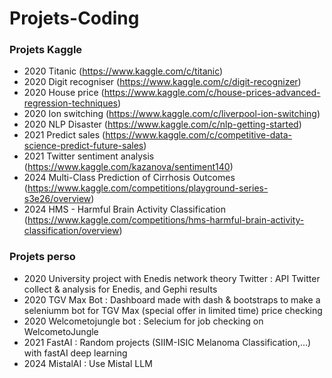 # Projets-Coding


### Projets Kaggle 
- 2020 Titanic (https://www.kaggle.com/c/titanic)
- 2020 Digit recogniser (https://www.kaggle.com/c/digit-recognizer)
- 2020 House price  (https://www.kaggle.com/c/house-prices-advanced-regression-techniques)
- 2020 Ion switching (https://www.kaggle.com/c/liverpool-ion-switching)
- 2020 NLP Disaster  (https://www.kaggle.com/c/nlp-getting-started)
- 2021 Predict sales (https://www.kaggle.com/c/competitive-data-science-predict-future-sales)
- 2021 Twitter sentiment analysis (https://www.kaggle.com/kazanova/sentiment140) 
- 2024 Multi-Class Prediction of Cirrhosis Outcomes (https://www.kaggle.com/competitions/playground-series-s3e26/overview)
- 2024 HMS - Harmful Brain Activity Classification (https://www.kaggle.com/competitions/hms-harmful-brain-activity-classification/overview)



### Projets perso
- 2020 University project with Enedis network theory Twitter : API Twitter collect & analysis for Enedis, and Gephi results
- 2020 TGV Max Bot : Dashboard made with dash & bootstraps to make a seleniumm bot for TGV Max (special offer in limited time) price checking
- 2020 Welcometojungle bot : Selecium for job checking on WelcometoJungle
- 2021 FastAI : Random projects (SIIM-ISIC Melanoma Classification,...) with fastAI deep learning
- 2024 MistalAI : Use Mistal LLM



